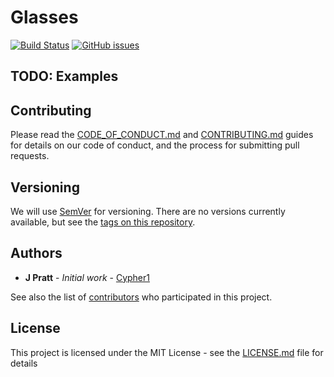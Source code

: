# Glasses

[![Build Status](https://github.com/Cypher1/glasses/workflows/Rust/badge.svg)](https://github.com/Cypher1/glasses/actions)
[![GitHub issues](https://img.shields.io/github/issues/Cypher1/glasses.svg)](https://github.com/Cypher1/glasses/issues)

## TODO: Examples

## Contributing

Please read the [CODE_OF_CONDUCT.md](docs/CODE_OF_CONDUCT.md) and [CONTRIBUTING.md](docs/CONTRIBUTING.md) guides for details on our code of conduct, and the process for submitting pull requests.

## Versioning

We will use [SemVer](http://semver.org/) for versioning. There are no versions currently available, but see the [tags on this repository](https://github.com/Cypher1/glasses/tags).

## Authors

* **J Pratt** - *Initial work* - [Cypher1](https://github.com/Cypher1)

See also the list of [contributors](https://github.com/Cypher1/glasses/contributors) who participated in this project.

## License

This project is licensed under the MIT License - see the [LICENSE.md](LICENSE.md) file for details
